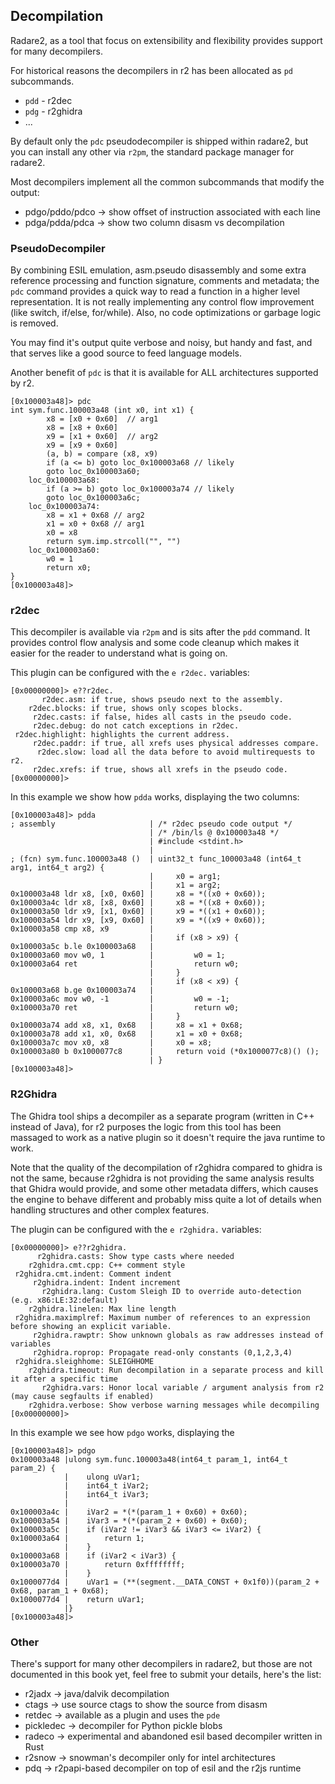 ## Decompilation

Radare2, as a tool that focus on extensibility and flexibility provides support for many decompilers.

For historical reasons the decompilers in r2 has been allocated as `pd` subcommands.

* `pdd` - r2dec
* `pdg` - r2ghidra
* ...

By default only the `pdc` pseudodecompiler is shipped within radare2, but you can install any other via `r2pm`, the standard package manager for radare2.

Most decompilers implement all the common subcommands that modify the output:

* pdgo/pddo/pdco -> show offset of instruction associated with each line
* pdga/pdda/pdca -> show two column disasm vs decompilation

### PseudoDecompiler

By combining ESIL emulation, asm.pseudo disassembly and some extra reference processing and function signature, comments and metadata; the `pdc` command provides a quick way to read a function in a higher level representation. It is not really implementing any control flow improvement (like switch, if/else, for/while). Also, no code optimizations or garbage logic is removed.

You may find it's output quite verbose and noisy, but handy and fast, and that serves like a good source to feed language models.

Another benefit of `pdc` is that it is available for ALL architectures supported by r2.

```
[0x100003a48]> pdc
int sym.func.100003a48 (int x0, int x1) {
        x8 = [x0 + 0x60]  // arg1
        x8 = [x8 + 0x60]
        x9 = [x1 + 0x60]  // arg2
        x9 = [x9 + 0x60]
        (a, b) = compare (x8, x9)
        if (a <= b) goto loc_0x100003a68 // likely
        goto loc_0x100003a60;
    loc_0x100003a68:
        if (a >= b) goto loc_0x100003a74 // likely
        goto loc_0x100003a6c;
    loc_0x100003a74:
        x8 = x1 + 0x68 // arg2
        x1 = x0 + 0x68 // arg1
        x0 = x8
        return sym.imp.strcoll("", "")
    loc_0x100003a60:
        w0 = 1
        return x0;
}
[0x100003a48]>
```

### r2dec

This decompiler is available via `r2pm` and is sits after the `pdd` command. It provides control flow analysis and some code cleanup which makes it easier for the reader to understand what is going on.

This plugin can be configured with the `e r2dec.` variables:

```
[0x00000000]> e??r2dec.
       r2dec.asm: if true, shows pseudo next to the assembly.
    r2dec.blocks: if true, shows only scopes blocks.
     r2dec.casts: if false, hides all casts in the pseudo code.
     r2dec.debug: do not catch exceptions in r2dec.
 r2dec.highlight: highlights the current address.
     r2dec.paddr: if true, all xrefs uses physical addresses compare.
      r2dec.slow: load all the data before to avoid multirequests to r2.
     r2dec.xrefs: if true, shows all xrefs in the pseudo code.
[0x00000000]>
```

In this example we show how `pdda` works, displaying the two columns:

```
[0x100003a48]> pdda
; assembly                     | /* r2dec pseudo code output */
                               | /* /bin/ls @ 0x100003a48 */
                               | #include <stdint.h>
                               |
; (fcn) sym.func.100003a48 ()  | uint32_t func_100003a48 (int64_t arg1, int64_t arg2) {
                               |     x0 = arg1;
                               |     x1 = arg2;
0x100003a48 ldr x8, [x0, 0x60] |     x8 = *((x0 + 0x60));
0x100003a4c ldr x8, [x8, 0x60] |     x8 = *((x8 + 0x60));
0x100003a50 ldr x9, [x1, 0x60] |     x9 = *((x1 + 0x60));
0x100003a54 ldr x9, [x9, 0x60] |     x9 = *((x9 + 0x60));
0x100003a58 cmp x8, x9         |
                               |     if (x8 > x9) {
0x100003a5c b.le 0x100003a68   |
0x100003a60 mov w0, 1          |         w0 = 1;
0x100003a64 ret                |         return w0;
                               |     }
                               |     if (x8 < x9) {
0x100003a68 b.ge 0x100003a74   |
0x100003a6c mov w0, -1         |         w0 = -1;
0x100003a70 ret                |         return w0;
                               |     }
0x100003a74 add x8, x1, 0x68   |     x8 = x1 + 0x68;
0x100003a78 add x1, x0, 0x68   |     x1 = x0 + 0x68;
0x100003a7c mov x0, x8         |     x0 = x8;
0x100003a80 b 0x1000077c8      |     return void (*0x1000077c8)() ();
                               | }
[0x100003a48]>
```

### R2Ghidra

The Ghidra tool ships a decompiler as a separate program (written in C++ instead of Java), for r2 purposes the logic from this tool has been massaged to work as a native plugin so it doesn't require the java runtime to work.

Note that the quality of the decompilation of r2ghidra compared to ghidra is not the same, because r2ghidra is not providing the same analysis results that Ghidra would provide, and some other metadata differs, which causes the engine to behave different and probably miss quite a lot of details when handling structures and other complex features.

The plugin can be configured with the `e r2ghidra.` variables:

```
[0x00000000]> e??r2ghidra.
      r2ghidra.casts: Show type casts where needed
    r2ghidra.cmt.cpp: C++ comment style
 r2ghidra.cmt.indent: Comment indent
     r2ghidra.indent: Indent increment
       r2ghidra.lang: Custom Sleigh ID to override auto-detection (e.g. x86:LE:32:default)
    r2ghidra.linelen: Max line length
 r2ghidra.maximplref: Maximum number of references to an expression before showing an explicit variable.
     r2ghidra.rawptr: Show unknown globals as raw addresses instead of variables
     r2ghidra.roprop: Propagate read-only constants (0,1,2,3,4)
 r2ghidra.sleighhome: SLEIGHHOME
    r2ghidra.timeout: Run decompilation in a separate process and kill it after a specific time
       r2ghidra.vars: Honor local variable / argument analysis from r2 (may cause segfaults if enabled)
    r2ghidra.verbose: Show verbose warning messages while decompiling
[0x00000000]>
```

In this example we see how `pdgo` works, displaying the 

```
[0x100003a48]> pdgo
0x100003a48 |ulong sym.func.100003a48(int64_t param_1, int64_t param_2) {
            |    ulong uVar1;
            |    int64_t iVar2;
            |    int64_t iVar3;
            |
0x100003a4c |    iVar2 = *(*(param_1 + 0x60) + 0x60);
0x100003a54 |    iVar3 = *(*(param_2 + 0x60) + 0x60);
0x100003a5c |    if (iVar2 != iVar3 && iVar3 <= iVar2) {
0x100003a64 |        return 1;
            |    }
0x100003a68 |    if (iVar2 < iVar3) {
0x100003a70 |        return 0xffffffff;
            |    }
0x1000077d4 |    uVar1 = (**(segment.__DATA_CONST + 0x1f0))(param_2 + 0x68, param_1 + 0x68);
0x1000077d4 |    return uVar1;
            |}
[0x100003a48]>
```

### Other

There's support for many other decompilers in radare2, but those are not documented in this book yet, feel free to submit your details, here's the list:

* r2jadx -> java/dalvik decompilation
* ctags -> use source ctags to show the source from disasm
* retdec -> available as a plugin and uses the `pde`
* pickledec -> decompiler for Python pickle blobs
* radeco -> experimental and abandoned esil based decompiler written in Rust
* r2snow -> snowman's decompiler only for intel architectures
* pdq -> r2papi-based decompiler on top of esil and the r2js runtime
